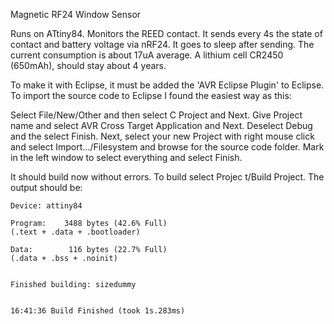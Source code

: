 Magnetic RF24 Window Sensor

Runs on ATtiny84.
Monitors the REED contact. It sends every 4s the state of contact and battery voltage via nRF24.
It goes to sleep after sending. The current consumption is about 17uA average. A lithium cell
CR2450 (650mAh), should stay about 4 years.

To make it with Eclipse, it must be added the 'AVR Eclipse Plugin' to Eclipse.
To import the source code to Eclipse I found the easiest way as this:

Select File/New/Other and then select C Project and Next. Give Project name and select AVR Cross Target Application and Next. Deselect Debug and the select Finish.
Next, select your new Project with right mouse click and select Import.../Filesystem and browse for the source code folder. Mark in the left window to select everything and select Finish.

It should build now without errors. To build select Projec t/Build Project. The output should be:
```
Device: attiny84

Program:    3488 bytes (42.6% Full)
(.text + .data + .bootloader)

Data:        116 bytes (22.7% Full)
(.data + .bss + .noinit)


Finished building: sizedummy
 

16:41:36 Build Finished (took 1s.283ms)
```
